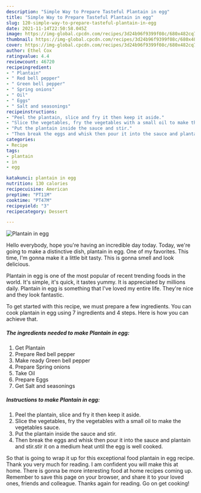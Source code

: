 ```yaml
---
description: "Simple Way to Prepare Tasteful Plantain in egg"
title: "Simple Way to Prepare Tasteful Plantain in egg"
slug: 120-simple-way-to-prepare-tasteful-plantain-in-egg
date: 2021-11-14T22:50:58.045Z
image: https://img-global.cpcdn.com/recipes/3d24b96f9399f08c/680x482cq70/plantain-in-egg-recipe-main-photo.jpg
thumbnail: https://img-global.cpcdn.com/recipes/3d24b96f9399f08c/680x482cq70/plantain-in-egg-recipe-main-photo.jpg
cover: https://img-global.cpcdn.com/recipes/3d24b96f9399f08c/680x482cq70/plantain-in-egg-recipe-main-photo.jpg
author: Ethel Cox
ratingvalue: 4.4
reviewcount: 46720
recipeingredient:
- " Plantain"
- " Red bell pepper"
- " Green bell pepper"
- " Spring onions"
- " Oil"
- " Eggs"
- " Salt and seasonings"
recipeinstructions:
- "Peel the plantain, slice and fry it then keep it aside."
- "Slice the vegetables, fry the vegetables with a small oil to make the vegetables sauce."
- "Put the plantain inside the sauce and stir."
- "Then break the eggs and whisk then pour it into the sauce and plantain and stir.stir it on a medium heat until the egg is well cooked."
categories:
- Recipe
tags:
- plantain
- in
- egg

katakunci: plantain in egg 
nutrition: 130 calories
recipecuisine: American
preptime: "PT11M"
cooktime: "PT47M"
recipeyield: "3"
recipecategory: Dessert

---
```



![Plantain in egg](https://img-global.cpcdn.com/recipes/3d24b96f9399f08c/680x482cq70/plantain-in-egg-recipe-main-photo.jpg)

Hello everybody, hope you're having an incredible day today. Today, we're going to make a distinctive dish, plantain in egg. One of my favorites. This time, I'm gonna make it a little bit tasty. This is gonna smell and look delicious.

Plantain in egg is one of the most popular of recent trending foods in the world. It's simple, it's quick, it tastes yummy. It is appreciated by millions daily. Plantain in egg is something that I've loved my entire life. They're nice and they look fantastic.




To get started with this recipe, we must prepare a few ingredients. You can cook plantain in egg using 7 ingredients and 4 steps. Here is how you can achieve that.

<!--inarticleads1-->

##### The ingredients needed to make Plantain in egg:

1. Get  Plantain
1. Prepare  Red bell pepper
1. Make ready  Green bell pepper
1. Prepare  Spring onions
1. Take  Oil
1. Prepare  Eggs
1. Get  Salt and seasonings




<!--inarticleads2-->

##### Instructions to make Plantain in egg:

1. Peel the plantain, slice and fry it then keep it aside.
1. Slice the vegetables, fry the vegetables with a small oil to make the vegetables sauce.
1. Put the plantain inside the sauce and stir.
1. Then break the eggs and whisk then pour it into the sauce and plantain and stir.stir it on a medium heat until the egg is well cooked.




So that is going to wrap it up for this exceptional food plantain in egg recipe. Thank you very much for reading. I am confident you will make this at home. There is gonna be more interesting food at home recipes coming up. Remember to save this page on your browser, and share it to your loved ones, friends and colleague. Thanks again for reading. Go on get cooking!
